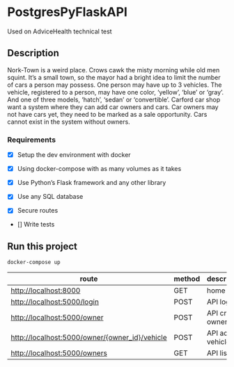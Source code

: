 # PostgresPyFlaskAPI

Used on AdviceHealth technical test

## Description

Nork-Town is a weird place. Crows cawk the misty morning while old men squint. It’s a small
town, so the mayor had a bright idea to limit the number of cars a person may possess. One
person may have up to 3 vehicles. The vehicle, registered to a person, may have one color,
‘yellow’, ‘blue’ or ‘gray’. And one of three models, ‘hatch’, ‘sedan’ or ‘convertible’.
Carford car shop want a system where they can add car owners and cars. Car owners may
not have cars yet, they need to be marked as a sale opportunity. Cars cannot exist in the
system without owners.

### Requirements

- [x] Setup the dev environment with docker

- [x] Using docker-compose with as many volumes as it takes

- [x] Use Python’s Flask framework and any other library

- [x] Use any SQL database

- [x] Secure routes

- [] Write tests

## Run this project

`docker-compose up`

|route|method|description|
|-|-|-|
|<http://localhost:8000>|GET|home|
|<http://localhost:5000/login>|POST|API login|
|<http://localhost:5000/owner>|POST|API create owner|
|<http://localhost:5000/owner/{owner_id}/vehicle>|POST|API add vehicle|
|<http://localhost:5000/owners>|GET|API list all|
